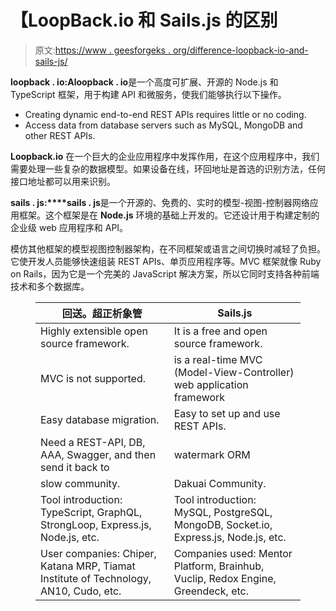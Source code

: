 # 【LoopBack.io 和 Sails.js 的区别

> 原文:[https://www . geesforgeks . org/difference-loopback-io-and-sails-js/](https://www.geeksforgeeks.org/difference-between-loopback-io-and-sails-js/)

**loopback . io:**A**loopback . io**是一个高度可扩展、开源的 Node.js 和 TypeScript 框架，用于构建 API 和微服务，使我们能够执行以下操作。

*   Creating dynamic end-to-end REST APIs requires little or no coding.
*   Access data from database servers such as MySQL, MongoDB and other REST APIs.

**Loopback.io** 在一个巨大的企业应用程序中发挥作用，在这个应用程序中，我们需要处理一些复杂的数据模型。如果设备在线，环回地址是首选的识别方法，任何接口地址都可以用来识别。

**sails . js:****sails . js**是一个开源的、免费的、实时的模型-视图-控制器网络应用框架。这个框架是在 **Node.js** 环境的基础上开发的。它还设计用于构建定制的企业级 web 应用程序和 API。

模仿其他框架的模型视图控制器架构，在不同框架或语言之间切换时减轻了负担。它使开发人员能够快速组装 REST APIs、单页应用程序等。MVC 框架就像 Ruby on Rails，因为它是一个完美的 JavaScript 解决方案，所以它同时支持各种前端技术和多个数据库。

<figure class="table">

| 回送。超正析象管 | Sails.js |
| --- | --- |
| Highly extensible open source framework. | It is a free and open source framework. |
| MVC is not supported. | is a real-time MVC (Model-View-Controller) web application framework |
| Easy database migration. | Easy to set up and use REST APIs. |
| Need a REST-API, DB, AAA, Swagger, and then send it back to | watermark ORM |
| slow community. | Dakuai Community. |
| Tool introduction: TypeScript, GraphQL, StrongLoop, Express.js, Node.js, etc. | Tool introduction: MySQL, PostgreSQL, MongoDB, Socket.io, Express.js, Node.js, etc. |
| User companies: Chiper, Katana MRP, Tiamat Institute of Technology, AN10, Cudo, etc. | Companies used: Mentor Platform, Brainhub, Vuclip, Redox Engine, Greendeck, etc. |

</figure>